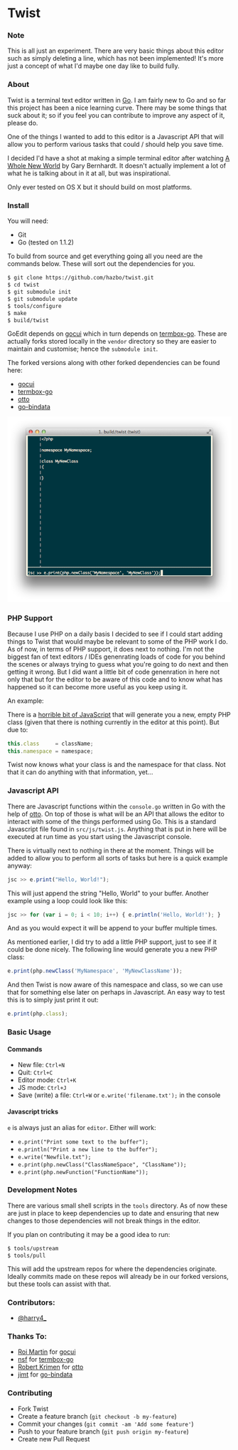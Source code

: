 # Twist

### Note
This is all just an experiment. There are very basic things about this editor
such as simply deleting a line, which has not been implemented! It's more just
a concept of what I'd maybe one day like to build fully.

### About
Twist is a terminal text editor written in [Go](http://golang.org/). I am fairly new to Go
and so far this project has been a nice learning curve. There may be some things that suck
about it; so if you feel you can contribute to improve any aspect of it, please do.

One of the things I wanted to add to this editor is a Javascript API that will
allow you to perform various tasks that could / should help you save time.

I decided I'd have a shot at making a simple terminal editor after watching
[A Whole New World](https://www.destroyallsoftware.com/talks/a-whole-new-world) by
Gary Bernhardt. It doesn't actually implement a lot of what he is talking about
in it at all, but was inspirational.

Only ever tested on OS X but it should build on most platforms.

### Install

You will need:

  - Git
  - Go (tested on 1.1.2)

To build from source and get everything going all you need are the commands below. These will
sort out the dependencies for you.

    $ git clone https://github.com/hazbo/twist.git
    $ cd twist
    $ git submodule init
    $ git submodule update
    $ tools/configure
    $ make
    $ build/twist

GoEdit depends on [gocui](https://github.com/jroimartin/gocui) which in turn depends on
[termbox-go](https://github.com/nsf/termbox-go). These are actually forks stored locally
in the `vendor` directory so they are easier to maintain and customise; hence the `submodule init`.

The forked versions along with other forked dependencies can be found here:

  - [gocui](https://github.com/hazbo/gocui)
  - [termbox-go](https://github.com/hazbo/termbox-go)
  - [otto](https://github.com/hazbo/otto.git)
  - [go-bindata](https://github.com/hazbo/go-bindata)

![v0.0.1](https://raw.githubusercontent.com/hazbo/twist/master/screenshots/v0.0.1/5.png?token=315774__eyJzY29wZSI6IlJhd0Jsb2I6aGF6Ym8vdHdpc3QvbWFzdGVyL3NjcmVlbnNob3RzL3YwLjAuMS81LnBuZyIsImV4cGlyZXMiOjEzOTYyOTc1MjB9--89069d7ef3a2b6d539ae23d1f2a6723d60b548e3)

### PHP Support

Because I use PHP on a daily basis I decided to see if I could start adding things to Twist
that would maybe be relevant to some of the PHP work I do. As of now, in terms of PHP
support, it does next to nothing. I'm not the biggest fan of text editors / IDEs genenrating
loads of code for you behind the scenes or always trying to guess what you're going to do next
and then getting it wrong. But I did want a little bit of code genenration in here not only that
but for the editor to be aware of this code and to know what has happened so it can become more useful
as you keep using it.

An example:

There is a [horrible bit of JavaScript](https://github.com/hazbo/twist/blob/master/src/js/lang/php.js#L33-L46)
that will generate you a new, empty PHP class (given that there is nothing currently in the
editor at this point). But due to:

```javascript
this.class     = className;
this.namespace = namespace;
```

Twist now knows what your class is and the namespace for that class. Not that it can do
anything with that information, yet...

### Javascript API

There are Javascript functions within the `console.go` written in Go with the help of
[otto](https://github.com/hazbo/otto.git). On top of those is what will be an API that
allows the editor to interact with some of the things performed using Go. This is a
standard Javascript file found in `src/js/twist.js`. Anything that is put in here will
be executed at run time as you start using the Javascript console.

There is virtually next to nothing in there at the moment. Things will be added to
allow you to perform all sorts of tasks but here is a quick example anyway:

```javascript
jsc >> e.print("Hello, World!");
```

This will just append the string "Hello, World" to your buffer. Another example
using a loop could look like this:

```javascript
jsc >> for (var i = 0; i < 10; i++) { e.println('Hello, World!'); }
```

And as you would expect it will be append to your buffer multiple times.

As mentioned earlier, I did try to add a little PHP support, just to see if it
could be done nicely. The following line would generate you a new PHP class:

```javascript
e.print(php.newClass('MyNamespace', 'MyNewClassName'));
```

And then Twist is now aware of this namespace and class, so we can use that
for something else later on perhaps in Javascript. An easy way to test this
is to simply just print it out:

```javascript
e.print(php.class);
```

### Basic Usage

#### Commands

  - New file: `Ctrl+N`
  - Quit: `Ctrl+C`
  - Editor mode: `Ctrl+K`
  - JS mode: `Ctrl+J`
  - Save (write) a file: `Ctrl+W` or `e.write('filename.txt');` in the console

#### Javascript tricks

`e` is always just an alias for `editor`. Either will work:

  -  `e.print("Print some text to the buffer");`
  -  `e.println("Print a new line to the buffer");`
  -  `e.write("Newfile.txt");`
  -  `e.print(php.newClass("ClassNameSpace", "ClassName"));`
  -  `e.print(php.newFunction("FunctionName"));`

### Development Notes

There are various small shell scripts in the `tools` directory. As of now these are just in place
to keep dependencies up to date and ensuring that new changes to those dependencies will not
break things in the editor.

If you plan on contributing it may be a good idea to run:

	$ tools/upstream
	$ tools/pull

This will add the upstream repos for where the dependencies originate. Ideally commits made on these
repos will already be in our forked versions, but these tools can assist with that.

### Contributors:

  - [@harry4_](http://twitter.com/harry4_)

### Thanks To:

  - [Roi Martin](https://github.com/jroimartin) for [gocui](https://github.com/jroimartin/gocui)
  - [nsf](https://github.com/nsf) for [termbox-go](https://github.com/nsf/termbox-go)
  - [Robert Krimen](https://github.com/robertkrimen) for [otto](https://github.com/robertkrimen/otto)
  - [jimt](https://github.com/jteeuwen) for [go-bindata](https://github.com/jteeuwen/go-bindata)

### Contributing

  - Fork Twist
  - Create a feature branch (`git checkout -b my-feature`)
  - Commit your changes (`git commit -am 'Add some feature'`)
  - Push to your feature branch (`git push origin my-feature`)
  - Create new Pull Request